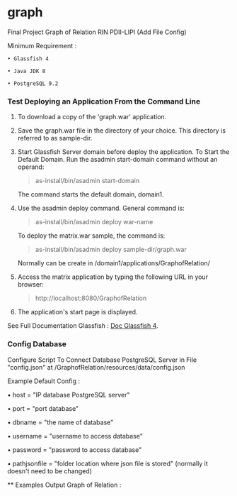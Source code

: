 # graph

Final Project Graph of Relation RIN PDII-LIPI (Add File Config)

Minimum Requirement :

    • Glassfish 4

    • Java JDK 8

    • PostgreSQL 9.2

### Test Deploying an Application From the Command Line

1.	To download a copy of the 'graph.war' application.

2.	Save the graph.war file in the directory of your choice. This directory is referred to as sample-dir.

3.	Start Glassfish Server domain before deploy the application. To Start the Default Domain. Run the asadmin start-domain command without an operand:

    > as-install/bin/asadmin start-domain

    The command starts the default domain, domain1.

4.	Use the asadmin deploy command. General command is:

    > as-install/bin/asadmin deploy war-name

    To deploy the matrix.war sample, the command is:

    >  as-install/bin/asadmin deploy sample-dir/graph.war
    
    Normally can be create in /domain1/applications/GraphofRelation/

5.	Access the matrix application by typing the following URL in your browser:

    > http://localhost:8080/GraphofRelation
    
6.	The application's start page is displayed.

See Full Documentation Glassfish : [Doc Glassfish 4](https://javaee.github.io/glassfish/doc/4.0/administration-guide.pdf).

### Config Database

Configure Script To Connect Database PostgreSQL Server in File "config.json" at /GraphofRelation/resources/data/config.json

Example Default Config :

•	host = "IP database PostgreSQL server"

•	port = "port database"

•	dbname = "the name of database"

•	username = "username to access database"

•	password = "password to access database"

•	pathjsonfile = "folder location where json file is stored" (normally it doesn't need to be changed)

** Examples Output Graph of Relation :

